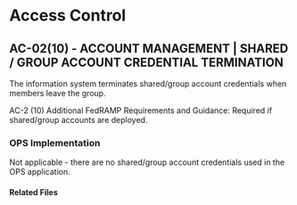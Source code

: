 # Access Control
## AC-02(10) - ACCOUNT MANAGEMENT | SHARED / GROUP ACCOUNT CREDENTIAL TERMINATION

The information system terminates shared/group account credentials when members leave the group.

AC-2 (10) Additional FedRAMP Requirements and Guidance: Required if shared/group accounts are deployed.

### OPS Implementation

Not applicable - there are no shared/group account credentials used in the OPS application.

#### Related Files
